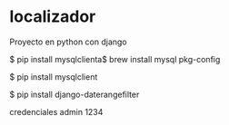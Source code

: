# localizador
Proyecto en python con django

$ pip install mysqlclienta$ brew install mysql pkg-config


$ pip install mysqlclient


$ pip install django-daterangefilter

credenciales
admin
1234
